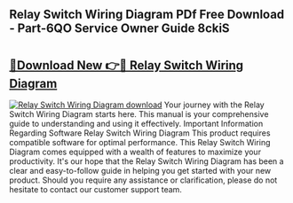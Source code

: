 ## Relay Switch Wiring Diagram PDf Free Download - Part-6QO Service Owner Guide 8ckiS

# <h2><a href="http://dflpmpz.blite.top/?on=Relay+Switch+Wiring+Diagram">🔗Download New 👉🔴 Relay Switch Wiring Diagram</a></h2>

[![Relay Switch Wiring Diagram download](https://i.imgur.com/lujVjoI.png)](http://dflpmpz.blite.top/?on=Relay+Switch+Wiring+Diagram)
Your journey with the Relay Switch Wiring Diagram starts here. This manual is your comprehensive guide to understanding and using it effectively. Important Information Regarding Software Relay Switch Wiring Diagram This product requires compatible software for optimal performance. This Relay Switch Wiring Diagram comes equipped with a wealth of features to maximize your productivity. It's our hope that the Relay Switch Wiring Diagram has been a clear and easy-to-follow guide in helping you get started with your new product. Should you require any assistance or clarification, please do not hesitate to contact our customer support team.
